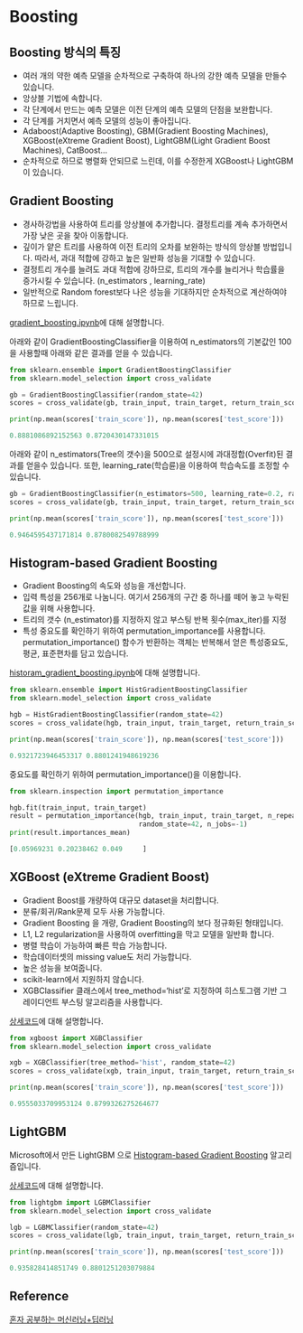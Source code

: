 # Boosting

## Boosting 방식의 특징

- 여러 개의 약한 예측 모델을 순차적으로 구축하여 하나의 강한 예측 모델을 만들수 있습니다.
- 앙상블 기법에 속합니다.
- 각 단계에서 만드는 예측 모델은 이전 단계의 예측 모델의 단점을 보완합니다.
- 각 단계를 거치면서 예측 모델의 성능이 좋아집니다.
- Adaboost(Adaptive Boosting), GBM(Gradient Boosting Machines), XGBoost(eXtreme Gradient Boost), LightGBM(Light Gradient Boost Machines), CatBoost…
- 순차적으로 하므로 병렬화 안되므로 느린데, 이를 수정한게 XGBoost나 LightGBM이 있습니다.


## Gradient Boosting

- 경사하강법을 사용하여 트리를 앙상블에 추가합니다. 결정트리를 계속 추가하면서 가장 낮은 곳을 찾아 이동합니다.
- 깊이가 얕은 트리를 사용하여 이전 트리의 오차를 보완하는 방식의 앙상블 방법입니다. 따라서, 과대 적합에 강하고 높은 일반화 성능을 기대할 수 있습니다.
- 결정트리 개수를 늘려도 과대 적합에 강하므로, 트리의 개수를 늘리거나 학습률을 증가시킬 수 있습니다. (n_estimators , learning_rate)
- 일반적으로 Random forest보다 나은 성능을 기대하지만 순차적으로 계산하여야 하므로 느립니다. 


[gradient_boosting.ipynb](https://github.com/kyopark2014/ML-Algorithms/blob/main/src/gradient_boosting.ipynb)에 대해 설명합니다. 

아래와 같이 GradientBoostingClassifier을 이용하여 n_estimators의 기본값인 100을 사용할때 아래와 같은 결과를 얻을 수 있습니다. 



```python
from sklearn.ensemble import GradientBoostingClassifier
from sklearn.model_selection import cross_validate

gb = GradientBoostingClassifier(random_state=42)
scores = cross_validate(gb, train_input, train_target, return_train_score=True, n_jobs=-1)

print(np.mean(scores['train_score']), np.mean(scores['test_score']))

0.8881086892152563 0.8720430147331015
```

아래와 같이 n_estimators(Tree의 갯수)을 500으로 설정시에 과대정합(Overfit)된 결과를 얻을수 있습니다. 또한, learning_rate(학습륜)을 이용하여 학습속도를 조정할 수 있습니다. 

```python
gb = GradientBoostingClassifier(n_estimators=500, learning_rate=0.2, random_state=42)
scores = cross_validate(gb, train_input, train_target, return_train_score=True, n_jobs=-1)

print(np.mean(scores['train_score']), np.mean(scores['test_score']))

0.9464595437171814 0.8780082549788999
```


## Histogram-based Gradient Boosting

- Gradient Boosting의 속도와 성능을 개선합니다. 
- 입력 특성을 256개로 나눔니다. 여기서 256개의 구간 중 하나를 떼어 놓고 누락된 값을 위해 사용합니다.
- 트리의 갯수 (n_estimator)를 지정하지 않고 부스팅 반복 횟수(max_iter)를 지정
- 특성 중요도를 확인하기 위하여 permutation_importance를 사용합니다. permutation_importance() 함수가 반환하는 객체는 반복해서 얻은 특성중요도, 평균, 표준편차를 담고 있습니다. 


[historam_gradient_boosting.ipynb](https://github.com/kyopark2014/ML-Algorithms/blob/main/src/historam_gradient_boosting.ipynb)에 대해 설명합니다.

```python
from sklearn.ensemble import HistGradientBoostingClassifier
from sklearn.model_selection import cross_validate

hgb = HistGradientBoostingClassifier(random_state=42)
scores = cross_validate(hgb, train_input, train_target, return_train_score=True, n_jobs=-1)

print(np.mean(scores['train_score']), np.mean(scores['test_score']))

0.9321723946453317 0.8801241948619236
```

중요도를 확인하기 위하여 permutation_importance()을 이용합니다. 

```python
from sklearn.inspection import permutation_importance

hgb.fit(train_input, train_target)
result = permutation_importance(hgb, train_input, train_target, n_repeats=10,
                                random_state=42, n_jobs=-1)
print(result.importances_mean)

[0.05969231 0.20238462 0.049     ]
```


## XGBoost (eXtreme Gradient Boost)

- Gradient Boost를 개량하여 대규모 dataset을 처리합니다. 
- 분류/회귀/Rank문제 모두 사용 가능합니다.
- Gradient Boosting 을 개량, Gradient Boosting의 보다 정규화된 형태입니다. 
- L1, L2 regularization을 사용하여 overfitting을 막고 모델을 일반화 합니다.
- 병렬 학습이 가능하여 빠른 학습 가능합니다.
- 학습데이터셋의 missing value도 처리 가능합니다.
- 높은 성능을 보여줍니다. 
- scikit-learn에서 지원하지 않습니다. 
- XGBClassifier 클래스에서 tree_method=‘hist’로 지정하여 히스토그램 기반 그레이디언트 부스팅 알고리즘을 사용합니다. 


[상세코드](https://github.com/kyopark2014/ML-Algorithms/blob/main/src/xgboost.ipynb)에 대해 설명합니다. 

```python
from xgboost import XGBClassifier
from sklearn.model_selection import cross_validate

xgb = XGBClassifier(tree_method='hist', random_state=42)
scores = cross_validate(xgb, train_input, train_target, return_train_score=True, n_jobs=-1)

print(np.mean(scores['train_score']), np.mean(scores['test_score']))

0.9555033709953124 0.8799326275264677
```


## LightGBM

Microsoft에서 만든 LightGBM 으로 [Histogram-based Gradient Boosting](https://github.com/kyopark2014/ML-Algorithms/blob/main/boosting.md#histogram-based-gradient-boosting) 알고리즘입니다. 


[상세코드](https://github.com/kyopark2014/ML-Algorithms/blob/main/src/light_gbm.ipynb)에 대해 설명합니다.

```python
from lightgbm import LGBMClassifier
from sklearn.model_selection import cross_validate

lgb = LGBMClassifier(random_state=42)
scores = cross_validate(lgb, train_input, train_target, return_train_score=True, n_jobs=-1)

print(np.mean(scores['train_score']), np.mean(scores['test_score']))

0.935828414851749 0.8801251203079884
```



## Reference

[혼자 공부하는 머신러닝+딥러닝](https://github.com/rickiepark/hg-mldl)
